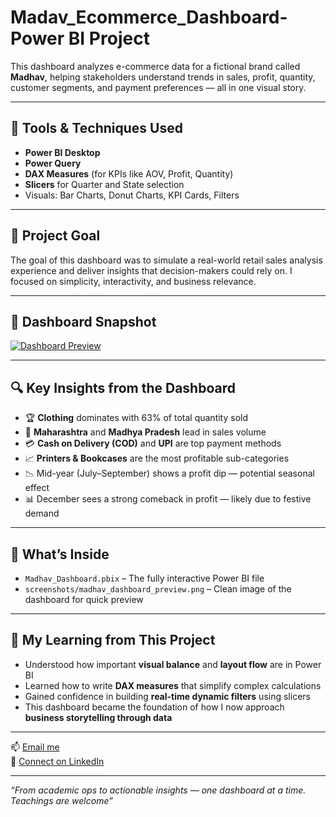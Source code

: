 # Madav_Ecommerce_Dashboard- Power BI Project

This dashboard analyzes e-commerce data for a fictional brand called **Madhav**, helping stakeholders understand trends in sales, profit, quantity, customer segments, and payment preferences — all in one visual story.

---

## 🧰 Tools & Techniques Used

- **Power BI Desktop**
- **Power Query**
- **DAX Measures** (for KPIs like AOV, Profit, Quantity)  
- **Slicers** for Quarter and State selection  
- Visuals: Bar Charts, Donut Charts, KPI Cards, Filters

---

## 🎯 Project Goal

The goal of this dashboard was to simulate a real-world retail sales analysis experience and deliver insights that decision-makers could rely on. I focused on simplicity, interactivity, and business relevance.

---

## 📸 Dashboard Snapshot
[![Dashboard Preview](screenshots/madhav_dashboard_preview.png)](screenshots/madhav_dashboard_preview.png)


---

## 🔍 Key Insights from the Dashboard

- 🏆 **Clothing** dominates with 63% of total quantity sold  
- 📍 **Maharashtra** and **Madhya Pradesh** lead in sales volume  
- 💳 **Cash on Delivery (COD)** and **UPI** are top payment methods  
- 📈 **Printers & Bookcases** are the most profitable sub-categories  
- 📉 Mid-year (July–September) shows a profit dip — potential seasonal effect  
- 📊 December sees a strong comeback in profit — likely due to festive demand

---

## 📁 What’s Inside

- `Madhav_Dashboard.pbix` – The fully interactive Power BI file
- `screenshots/madhav_dashboard_preview.png` – Clean image of the dashboard for quick preview

---

## 🧠 My Learning from This Project

- Understood how important **visual balance** and **layout flow** are in Power BI
- Learned how to write **DAX measures** that simplify complex calculations
- Gained confidence in building **real-time dynamic filters** using slicers
- This dashboard became the foundation of how I now approach **business storytelling through data**

---



📫 [Email me](mailto:singhshaurya2016@gmail.com)  
🔗 [Connect on LinkedIn](https://www.linkedin.com/in/shaurya-pratap-singh)

---

*“From academic ops to actionable insights — one dashboard at a time. Teachings are welcome”*
